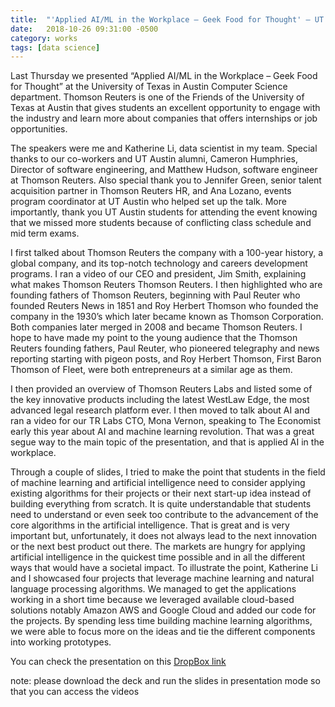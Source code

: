 ```yaml
---
title:  "'Applied AI/ML in the Workplace – Geek Food for Thought' – UT Austin presentation"
date:   2018-10-26 09:31:00 -0500
category: works
tags: [data science]
---
```


Last Thursday we presented “Applied AI/ML in the Workplace –
Geek Food for Thought” at the University of Texas in Austin Computer Science department. Thomson Reuters is one of the Friends of the University of Texas at Austin that gives students an excellent opportunity to engage with the industry and learn more about companies that offers internships or job opportunities.

The speakers were me and Katherine Li, data scientist in my team. Special thanks to our co-workers and UT Austin alumni, Cameron Humphries, Director of software engineering, and Matthew Hudson, software engineer at Thomson Reuters. Also special thank you to Jennifer Green, senior talent acquisition partner in Thomson Reuters HR, and Ana Lozano, events program coordinator at UT Austin who helped set up the talk. More importantly, thank you UT Austin students for attending the event knowing that we missed more students because of conflicting class schedule and mid term exams.

I first talked about Thomson Reuters the company with a 100-year history, a global company, and its top-notch technology and careers development programs. I ran a video of our CEO and president, Jim Smith, explaining what makes Thomson Reuters Thomson Reuters. I then highlighted who are founding fathers of Thomson Reuters, beginning with Paul Reuter who founded Reuters News in 1851 and Roy Herbert Thomson who founded the company in the 1930’s which later became known as Thomson Corporation. Both companies later merged in 2008 and became Thomson Reuters. I hope to have made my point to the young audience that the Thomson Reuters founding fathers, Paul Reuter, who pioneered telegraphy and news reporting starting with pigeon posts, and Roy Herbert Thomson, First Baron Thomson of Fleet, were both entrepreneurs at a similar age as them.

I then provided an overview of Thomson Reuters Labs and listed some of the key innovative products including the latest WestLaw Edge, the most advanced legal research platform ever. I then moved to talk about AI and ran a video for our TR Labs CTO, Mona Vernon, speaking to The Economist early this year about AI and machine learning revolution. That was a great segue way to the main topic of the presentation, and that is applied AI in the workplace.

Through a couple of slides, I tried to make the point that students in the field of machine learning and artificial intelligence need to consider applying existing algorithms for their projects or their next start-up idea instead of building everything from scratch. It is quite understandable that students need to understand or even seek too contribute to the advancement of the core algorithms in the artificial intelligence. That is great and is very important but, unfortunately, it does not always lead to the next innovation or the next best product out there. The markets are hungry for applying artificial intelligence in the quickest time possible and in all the different ways that would have a societal impact. To illustrate the point, Katherine Li and I showcased four projects that leverage machine learning and natural language processing algorithms. We managed to get the applications working in a short time because we leveraged available cloud-based solutions notably Amazon AWS and Google Cloud and added our code for the projects. By spending less time building machine learning algorithms, we were able to focus more on the ideas and tie the different components into working prototypes.

You can check the presentation on this [DropBox link](https://www.dropbox.com/s/qatw9zmzmksbi2d/tarek_utaustin_presentation_2018.pptx?dl=0) 

note: please download the deck and run the slides in presentation mode so that you can access the videos
